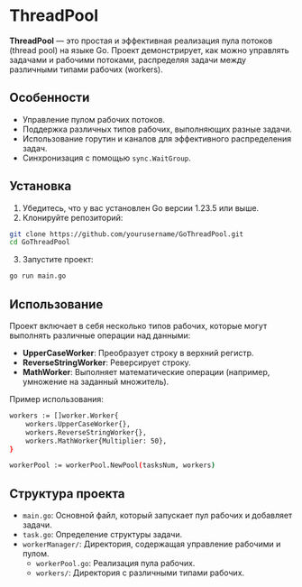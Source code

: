 # ThreadPool

**ThreadPool** — это простая и эффективная реализация пула потоков (thread pool) на языке Go. Проект демонстрирует, как можно управлять задачами и рабочими потоками, распределяя задачи между различными типами рабочих (workers).

## Особенности

- Управление пулом рабочих потоков.
- Поддержка различных типов рабочих, выполняющих разные задачи.
- Использование горутин и каналов для эффективного распределения задач.
- Синхронизация с помощью `sync.WaitGroup`.

## Установка

1. Убедитесь, что у вас установлен Go версии 1.23.5 или выше.
2. Клонируйте репозиторий:

  ```bash
  git clone https://github.com/yourusername/GoThreadPool.git
  cd GoThreadPool
  ```
   
3. Запустите проект:

  ```bash
  go run main.go
  ```

## Использование

Проект включает в себя несколько типов рабочих, которые могут выполнять различные операции над данными:

- **UpperCaseWorker**: Преобразует строку в верхний регистр.
- **ReverseStringWorker**: Реверсирует строку.
- **MathWorker**: Выполняет математические операции (например, умножение на заданный множитель).

Пример использования:

  ```bash
  workers := []worker.Worker{
      workers.UpperCaseWorker{},
      workers.ReverseStringWorker{},
      workers.MathWorker{Multiplier: 50},
  }
  
  workerPool := workerPool.NewPool(tasksNum, workers)
  ```

## Структура проекта

- `main.go`: Основной файл, который запускает пул рабочих и добавляет задачи.
- `task.go`: Определение структуры задачи.
- `workerManager/`: Директория, содержащая управление рабочими и пулом.
  - `workerPool.go`: Реализация пула рабочих.
  - `workers/`: Директория с различными типами рабочих.
